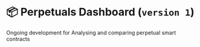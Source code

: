 # 📦 Perpetuals Dashboard (`version 1`)
Ongoing development for Analysing and comparing perpetual smart contracts
